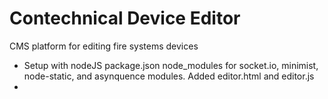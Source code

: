 # Contechnical Device Editor

CMS platform for editing fire systems devices

* Setup with nodeJS package.json node_modules for socket.io, minimist,
  node-static, and asynquence modules. Added editor.html and editor.js
* 
